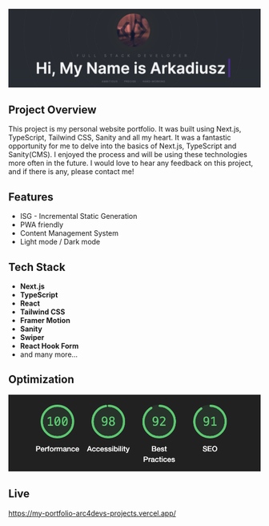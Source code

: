 ![Project Image](readme/project-image.png)

## Project Overview

This project is my personal website portfolio. It was built using Next.js, TypeScript, Tailwind CSS, Sanity and all my heart. It was a fantastic opportunity for me to delve into the basics of Next.js, TypeScript and Sanity(CMS). I enjoyed the process and will be using these technologies more often in the future. I would love to hear any feedback on this project, and if there is any, please contact me!

## Features

- ISG - Incremental Static Generation
- PWA friendly
- Content Management System 
- Light mode / Dark mode

## Tech Stack

- **Next.js**
- **TypeScript**
- **React**
- **Tailwind CSS**
- **Framer Motion**
- **Sanity**
- **Swiper**
- **React Hook Form**
- and many more...

## Optimization

![Project Optimization](readme/project-optimization.png)

## Live

https://my-portfolio-arc4devs-projects.vercel.app/
